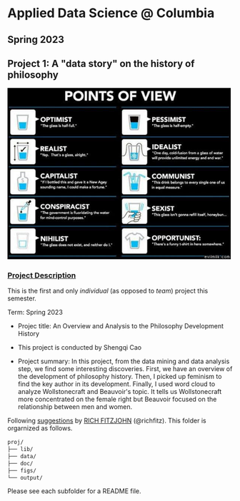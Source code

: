 # Applied Data Science @ Columbia
## Spring 2023
## Project 1: A "data story" on the history of philosophy

<img src="figs/100126-the-glass.jpeg" width="500">

### [Project Description](doc/)
This is the first and only *individual* (as opposed to *team*) project this semester. 

Term: Spring 2023

+ Projec title: An Overview and Analysis to the Philosophy Development History
+ This project is conducted by Shengqi Cao

+ Project summary: In this project, from the data mining and data analysis step, we find some interesting discoveries. First, we have an overview of the development of philosophy history. Then, I picked up feminism to find the key author in its development. Finally, I used word cloud to analyze Wollstonecraft and Beauvoir's topic. It tells us Wollstonecraft more concentrated on the female right but Beauvoir focused on the relationship between men and women.

Following [suggestions](http://nicercode.github.io/blog/2013-04-05-projects/) by [RICH FITZJOHN](http://nicercode.github.io/about/#Team) (@richfitz). This folder is orgarnized as follows.

```
proj/
├── lib/
├── data/
├── doc/
├── figs/
└── output/
```

Please see each subfolder for a README file.
